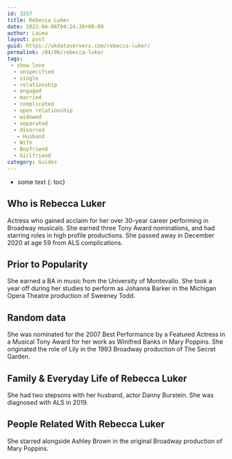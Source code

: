 ```yaml
---
id: 3257
title: Rebecca Luker
date: 2021-04-06T04:24:26+00:00
author: Laima
layout: post
guid: https://ukdataservers.com/rebecca-luker/
permalink: /04/06/rebecca-luker
tags:
 - show love
  - unspecified
  - single
  - relationship
  - engaged
  - married
  - complicated
  - open relationship
  - widowed
  - separated
  - divorced
   - Husband
  - Wife
  - Boyfriend
  - Girlfriend
category: Guides
---
```


* some text
{: toc}


## Who is Rebecca Luker
                  
                  
                  
Actress who gained acclaim for her over 30-year career performing in Broadway musicals. She earned three Tony Award nominations, and had starring roles in high profile productions. She passed away in December 2020 at age 59 from ALS complications.
                  
              
            
              
            
                
                
                
## Prior to Popularity
                  
                  
                  
She earned a BA in music from the University of Montevallo. She took a year off during her studies to perform as Johanna Barker in the Michigan Opera Theatre production of Sweeney Todd.
                  
              
            
              
            
                
                
                
## Random data
                  
                  
                  
She was nominated for the 2007 Best Performance by a Featured Actress in a Musical Tony Award for her work as Winifred Banks in Mary Poppins. She originated the role of Lily in the 1993 Broadway production of The Secret Garden. 
                  
              
            
              
            
                
                
                
## Family & Everyday Life of Rebecca Luker
                  
                  
                  
She had two stepsons with her husband, actor Danny Burstein. She was diagnosed with ALS in 2019.
                  
              
            
              
            
                
                
                
## People Related With Rebecca Luker
                  
                  
                  
She starred alongside Ashley Brown in the original Broadway production of Mary Poppins. 
                  
              
            
              
            
                
              
            
              
              
            
            
              
            
          
          
          